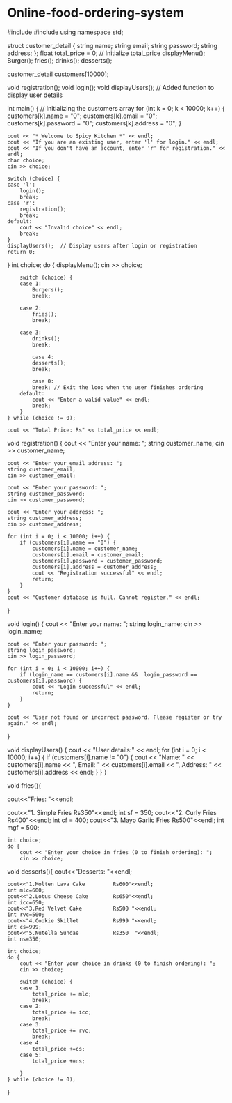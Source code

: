 # Online-food-ordering-system

#include <iostream>
#include <string>
using namespace std;

struct customer_detail {
    string name;
    string email;
    string password;
    string address;
};
float total_price = 0; // Initialize total_price
displayMenu();
Burger();
fries();
drinks();
desserts();

customer_detail customers[10000];

void registration();
void login();
void displayUsers();  // Added function to display user details

int main() {
    // Initializing the customers array
    for (int k = 0; k < 10000; k++) {
        customers[k].name = "0";
        customers[k].email = "0";
        customers[k].password = "0";
        customers[k].address = "0";
    }

    cout << "* Welcome to Spicy Kitchen *" << endl;
    cout << "If you are an existing user, enter 'l' for login." << endl;
    cout << "If you don't have an account, enter 'r' for registration." << endl;
    char choice;
    cin >> choice;

    switch (choice) {
    case 'l':
        login();
        break;
    case 'r':
        registration();
        break;
    default:
        cout << "Invalid choice" << endl;
        break;
    }
    displayUsers();  // Display users after login or registration
    return 0;
}
int choice;
    do {
        displayMenu();
        cin >> choice;

        switch (choice) {
        case 1:
            Burgers();
            break;

        case 2:
            fries();
            break;
                
        case 3:
            drinks();
            break;
                
            case 4:
            desserts();
            break;
                
            case 0:
            break; // Exit the loop when the user finishes ordering
        default:
            cout << "Enter a valid value" << endl;
            break;
        }
    } while (choice != 0);

    cout << "Total Price: Rs" << total_price << endl;

void registration() {
    cout << "Enter your name: ";
    string customer_name;
    cin >> customer_name;

    cout << "Enter your email address: ";
    string customer_email;
    cin >> customer_email;

    cout << "Enter your password: ";
    string customer_password;
    cin >> customer_password;

    cout << "Enter your address: ";
    string customer_address;
    cin >> customer_address;

    for (int i = 0; i < 10000; i++) {
        if (customers[i].name == "0") {
            customers[i].name = customer_name;
            customers[i].email = customer_email;
            customers[i].password = customer_password;
            customers[i].address = customer_address;
            cout << "Registration successful" << endl;
            return;
        }
    }
    cout << "Customer database is full. Cannot register." << endl;
}

void login() {
    cout << "Enter your name: ";
    string login_name;
    cin >> login_name;

    cout << "Enter your password: ";
    string login_password;
    cin >> login_password;

    for (int i = 0; i < 10000; i++) {
        if (login_name == customers[i].name &&  login_password == customers[i].password) {
            cout << "Login successful" << endl;
            return;
        }
    }

    cout << "User not found or incorrect password. Please register or try again." << endl;
}

void displayUsers() {
    cout << "User details:" << endl;
    for (int i = 0; i < 10000; i++) {
        if (customers[i].name != "0") {
            cout << "Name: " << customers[i].name << ", Email: " << customers[i].email << ", Address: " << customers[i].address << endl;
        }
    }
}

void fries(){

cout<<"Fries: "<<endl;
 
 cout<<"1. Simple Fries      Rs350"<<endl;
 int sf = 350;
 cout<<"2. Curly Fries       Rs400"<<endl;
 int cf = 400;
 cout<<"3. Mayo Garlic Fries Rs500"<<endl;
 int mgf = 500;
 
    int choice;
    do {
        cout << "Enter your choice in fries (0 to finish ordering): ";
        cin >> choice;




void desserts(){
    cout<<"Desserts: "<<endl;
    
    cout<<"1.Molten Lava Cake         Rs600"<<endl;
    int mlc=600;
    cout<<"2.Lotus Cheese Cake        Rs650"<<endl;
    int icc=650;
    cout<<"3.Red Velvet Cake          Rs500 "<<endl;
    int rvc=500;
    cout<<"4.Cookie Skillet           Rs999 "<<endl;
    int cs=999;
    cout<<"5.Nutella Sundae           Rs350  "<<endl;
    int ns=350;

    int choice;
    do {
        cout << "Enter your choice in drinks (0 to finish ordering): ";
        cin >> choice;

        switch (choice) {
        case 1:
            total_price += mlc;
            break;
        case 2:
            total_price += icc;
            break;
        case 3:
            total_price += rvc;
            break;
        case 4:
            total_price +=cs;
        case 5:
            total_price +=ns;
                
        }
    } while (choice != 0);
}
